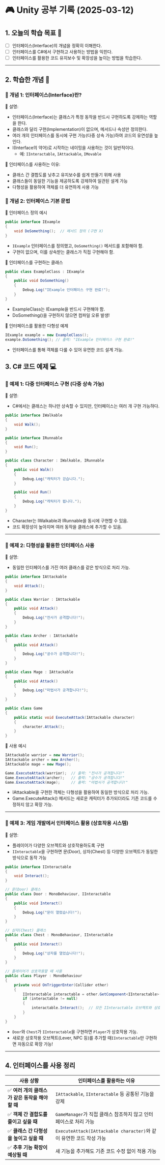 # 🎮 Unity 공부 기록 (2025-03-12)

## 1. 오늘의 학습 목표 🎯
- [ ] 인터페이스(Interface)의 개념을 정확히 이해한다.
- [ ] 인터페이스를 C#에서 구현하고 사용하는 방법을 익힌다.
- [ ] 인터페이스를 활용한 코드 유지보수 및 확장성을 높이는 방법을 학습한다.

---

## 2. 학습한 개념 📝
### 🔹 개념 1: 인터페이스(Interface)란?
📌 설명:
- 인터페이스(Interface)는 클래스가 특정 동작을 반드시 구현하도록 강제하는 역할을 한다.
- 클래스와 달리 구현(Implementation)이 없으며, 메서드나 속성만 정의한다.
- 여러 개의 인터페이스를 동시에 구현 가능(다중 상속 가능)하여 코드의 유연성을 높인다.
- I(Interface의 약어)로 시작하는 네이밍을 사용하는 것이 일반적이다.
   - 예: `IInteractable`, `IAttackable`, `IMovable`

📌 인터페이스를 사용하는 이유:
- 클래스 간 결합도를 낮추고 유지보수를 쉽게 만들기 위해 사용
- 클래스들이 동일한 기능을 제공하도록 강제하여 일관된 설계 가능
- 다형성을 활용하여 객체를 더 유연하게 사용 가능

### 🔹 개념 2: 인터페이스 기본 문법
📌 인터페이스 정의 예시  
```csharp
public interface IExample
{
    void DoSomething();  // 메서드 정의 (구현 X)
}
```
- `IExample` 인터페이스를 정의했고, `DoSomething()` 메서드를 포함해야 함.
- 구현이 없으며, 이를 상속받는 클래스가 직접 구현해야 함.

📌 인터페이스를 구현하는 클래스
```csharp
public class ExampleClass : IExample
{
    public void DoSomething()
    {
        Debug.Log("IExample 인터페이스 구현 완료!");
    }
}
```
- ExampleClass는 IExample을 반드시 구현해야 함.
- DoSomething()을 구현하지 않으면 컴파일 오류 발생!

📌 인터페이스를 활용한 다형성 예제
```csharp
IExample example = new ExampleClass();
example.DoSomething(); // 출력: "IExample 인터페이스 구현 완료!"
```
- 인터페이스를 통해 객체를 다룰 수 있어 유연한 코드 설계 가능.

## 3. C# 코드 예제 💻
### 🔹 예제 1: 다중 인터페이스 구현 (다중 상속 가능)  
📌 설명:  
- C#에서는 클래스는 하나만 상속할 수 있지만, 인터페이스는 여러 개 구현 가능하다.
```csharp
public interface IWalkable
{
    void Walk();
}

public interface IRunnable
{
    void Run();
}

public class Character : IWalkable, IRunnable
{
    public void Walk()
    {
        Debug.Log("캐릭터가 걷습니다.");
    }

    public void Run()
    {
        Debug.Log("캐릭터가 뜁니다.");
    }
}

```
- Character는 IWalkable과 IRunnable을 동시에 구현할 수 있음.
- 코드 확장성이 높아지며 여러 동작을 클래스에 추가할 수 있음.
---
### 🔹 예제 2: 다형성을 활용한 인터페이스 사용  
📌 설명:  
- 동일한 인터페이스를 가진 여러 클래스를 같은 방식으로 처리 가능.
```csharp
public interface IAttackable
{
    void Attack();
}

public class Warrior : IAttackable
{
    public void Attack()
    {
        Debug.Log("전사가 공격합니다!");
    }
}

public class Archer : IAttackable
{
    public void Attack()
    {
        Debug.Log("궁수가 공격합니다!");
    }
}

public class Mage : IAttackable
{
    public void Attack()
    {
        Debug.Log("마법사가 공격합니다!");
    }
}

public class Game
{
    public static void ExecuteAttack(IAttackable character)
    {
        character.Attack();
    }
}
```
📌 사용 예시
```csharp
IAttackable warrior = new Warrior();
IAttackable archer = new Archer();
IAttackable mage = new Mage();

Game.ExecuteAttack(warrior);  // 출력: "전사가 공격합니다!"
Game.ExecuteAttack(archer);   // 출력: "궁수가 공격합니다!"
Game.ExecuteAttack(mage);     // 출력: "마법사가 공격합니다!"
```
- IAttackable을 구현한 객체는 다형성을 활용하여 동일한 방식으로 처리 가능.
- Game.ExecuteAttack() 메서드는 새로운 캐릭터가 추가되더라도 기존 코드를 수정하지 않고 확장 가능.
---
### 🔹 예제 3: 게임 개발에서 인터페이스 활용 (상호작용 시스템)
📌 설명:  
- 플레이어가 다양한 오브젝트와 상호작용하도록 구현
- `IInteractable`을 구현하면 문(Door), 상자(Chest) 등 다양한 오브젝트가 동일한 방식으로 동작 가능
```csharp
public interface IInteractable
{
    void Interact();
}

// 문(Door) 클래스
public class Door : MonoBehaviour, IInteractable
{
    public void Interact()
    {
        Debug.Log("문이 열렸습니다!");
    }
}

// 상자(Chest) 클래스
public class Chest : MonoBehaviour, IInteractable
{
    public void Interact()
    {
        Debug.Log("상자를 열었습니다!");
    }
}

// 플레이어가 상호작용할 때 사용
public class Player : MonoBehaviour
{
    private void OnTriggerEnter(Collider other)
    {
        IInteractable interactable = other.GetComponent<IInteractable>();
        if (interactable != null)
        {
            interactable.Interact();  // 모든 IInteractable 오브젝트와 상호작용 가능
        }
    }
}
```
- `Door`와 `Chest`가 `IInteractable`을 구현하면 `Player`가 상호작용 가능.
- 새로운 상호작용 오브젝트(Lever, NPC 등)를 추가할 때`IInteractable`만 구현하면 자동으로 확장 가능!

---

## 4. 인터페이스를 사용 정리
| 사용 상황 | 인터페이스를 활용하는 이유 |
|-----------|--------------------------------|
| ✅ **여러 개의 클래스가 같은 동작을 해야 할 때** | `IAttackable`, `IInteractable` 등 공통된 기능을 강제 |
| ✅ **객체 간 결합도를 줄이고 싶을 때** | `GameManager`가 직접 클래스 참조하지 않고 인터페이스로 처리 가능 |
| ✅ **클래스 간 다형성을 높이고 싶을 때** | `ExecuteAttack(IAttackable character)`와 같이 유연한 코드 작성 가능 |
| ✅ **추후 기능 확장이 예상될 때** | 새 기능을 추가해도 기존 코드 수정 없이 적용 가능 |

